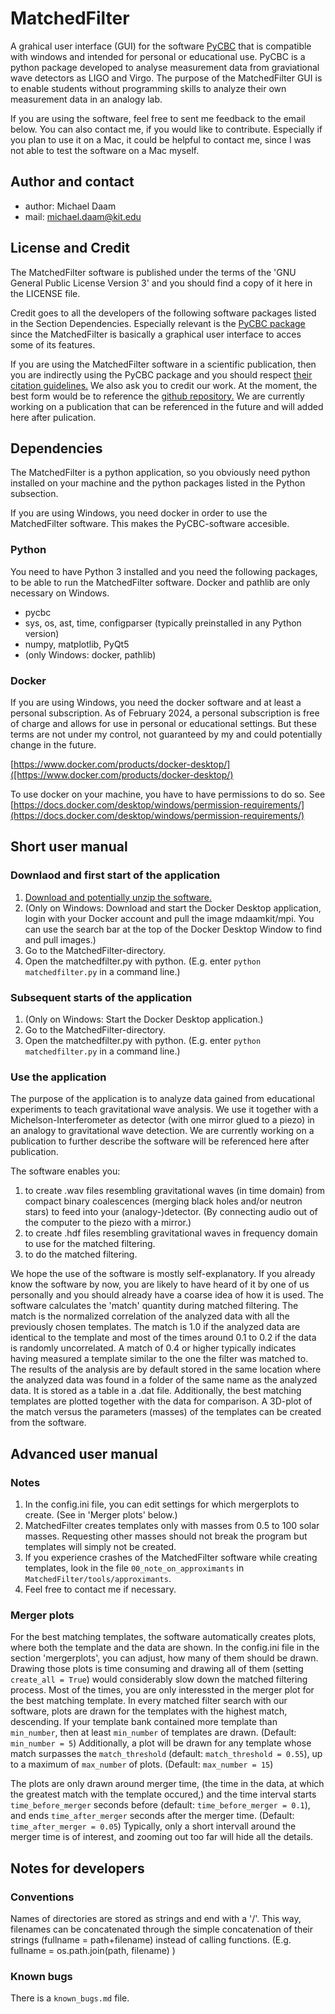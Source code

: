 # MatchedFilter

A grahical user interface (GUI) for the software [PyCBC](https://pycbc.org/) that is compatible with windows and intended for personal or educational use. PyCBC is a python package developed to analyse measurement data from graviational wave detectors as LIGO and Virgo. The purpose of the MatchedFilter GUI is to enable students without programming skills to analyze their own measurement data in an analogy lab. 

If you are using the software, feel free to sent me feedback to the email below.
You can also contact me, if you would like to contribute. 
Especially if you plan to use it on a Mac, it could be helpful to contact me, since I was not able to test the software on a Mac myself.


## Author and contact

* author: Michael Daam
* mail:   michael.daam@kit.edu


## License and Credit

The MatchedFilter software is published under the terms of the 'GNU General Public License Version 3' and you should find a copy of it here in the LICENSE file.

Credit goes to all the developers of the following software packages listed in the Section Dependencies.
Especially relevant is the [PyCBC package](https://pycbc.org/) since the MatchedFilter is basically a graphical user interface to acces some of its features.

If you are using the MatchedFilter software in a scientific publication, then you are indirectly using the PyCBC package and you should respect [their citation guidelines.](http://pycbc.org/pycbc/latest/html/credit.html)
We also ask you to credit our work. At the moment, the best form would be to reference the [github repository.](https://github.com/mdaamKIT/MatchedFilter) We are currently working on a publication that can be referenced in the future and will added here after pulication.


## Dependencies

The MatchedFilter is a python application, so you obviously need python installed on your machine and the python packages listed in the Python subsection.

If you are using Windows, you need docker in order to use the MatchedFilter software. This makes the PyCBC-software accesible.


### Python

You need to have Python 3 installed and you need the following packages, to be able to run the MatchedFilter software. Docker and pathlib are only necessary on Windows.

- pycbc
- sys, os, ast, time, configparser (typically preinstalled in any Python version)
- numpy, matplotlib, PyQt5
- (only Windows: docker, pathlib)


### Docker

If you are using Windows, you need the docker software and at least a personal subscription. As of February 2024, a personal subscription is free of charge and allows for use in personal or educational settings. But these terms are not under my control, not guaranteed by my and could potentially change in the future.

[https://www.docker.com/products/docker-desktop/]([https://www.docker.com/products/docker-desktop/)

To use docker on your machine, you have to have permissions to do so. See [https://docs.docker.com/desktop/windows/permission-requirements/](https://docs.docker.com/desktop/windows/permission-requirements/)


## Short user manual

### Downlaod and first start of the application

1. [Download and potentially unzip the software.](https://github.com/mdaamKIT/MatchedFilter/releases)
2. (Only on Windows: Download and start the Docker Desktop application, login with your Docker account and pull the image mdaamkit/mpi. You can use the search bar at the top of the Docker Desktop Window to find and pull images.)
3. Go to the MatchedFilter-directory.
4. Open the matchedfilter.py with python. (E.g. enter `python matchedfilter.py` in a command line.)

### Subsequent starts of the application

1. (Only on Windows: Start the Docker Desktop application.)
2. Go to the MatchedFilter-directory.
3. Open the matchedfilter.py with python. (E.g. enter `python matchedfilter.py` in a command line.)


### Use the application

The purpose of the application is to analyze data gained from educational experiments to teach gravitational wave analysis. We use it together with a Michelson-Interferometer as detector (with one mirror glued to a piezo) in an analogy to gravitational wave detection. We are currently working on a publication to further describe the software will be referenced here after publication.

The software enables you: 
1. to create .wav files resembling gravitational waves (in time domain) from compact binary coalescences (merging black holes and/or neutron stars) to feed into your (analogy-)detector. (By connecting audio out of the computer to the piezo with a mirror.)
2. to create .hdf files resembling gravitational waves in frequency domain to use for the matched filtering.
3. to do the matched filtering.

We hope the use of the software is mostly self-explanatory. If you already know the software by now, you are likely to have heard of it by one of us personally and you should already have a coarse idea of how it is used.
The software calculates the 'match' quantity during matched filtering. The match is the normalized correlation of the analyzed data with all the previously chosen templates. The match is 1.0 if the analyzed data are identical to the template and most of the times around 0.1 to 0.2 if the data is randomly uncorrelated. A match of 0.4 or higher typically indicates having measured a template similar to the one the filter was matched to. The results of the analysis are by default stored in the same location where the analyzed data was found in a folder of the same name as the analyzed data. It is stored as a table in a .dat file. Additionally, the best matching templates are plotted together with the data for comparison. A 3D-plot of the match versus the parameters (masses) of the templates can be created from the software.


## Advanced user manual

### Notes

1. In the config.ini file, you can edit settings for which mergerplots to create. (See in 'Merger plots' below.)
2. MatchedFilter creates templates only with masses from 0.5 to 100 solar masses. Requesting other masses should not break the program but templates will simply not be created.
3. If you experience crashes of the MatchedFilter software while creating templates, look in the file `00_note_on_approximants` in `MatchedFilter/tools/approximants`.
4. Feel free to contact me if necessary.

### Merger plots

For the best matching templates, the software automatically creates plots, where both the template and the data are shown. In the config.ini file in the section 'mergerplots', you can adjust, how many of them should be drawn. Drawing those plots is time consuming and drawing all of them (setting `create_all = True`) would considerably slow down the matched filtering process. Most of the times, you are only interessted in the merger plot for the best matching template.
In every matched filter search with our software, plots are drawn for the templates with the highest match, descending. If your template bank contained more template than `min_number`, then at least `min_number` of templates are drawn. (Default: `min_number = 5`) Additionally, a plot will be drawn for any template whose match surpasses the `match_threshold` (default: `match_threshold = 0.55`), up to a maximum of `max_number` of plots. (Default: `max_number = 15`)

The plots are only drawn around merger time, (the time in the data, at which the greatest match with the template occured,) and the time interval starts `time_before_merger` seconds before (default: `time_before_merger = 0.1`), and ends `time_after_merger` seconds after the merger time. (Default: `time_after_merger = 0.05`) Typically, only a short intervall around the merger time is of interest, and zooming out too far will hide all the details.


## Notes for developers

### Conventions

Names of directories are stored as strings and end with a '/'. This way, filenames can be concatenated through the simple concatenation of their strings (fullname = path+filename) instead of calling functions. (E.g. fullname = os.path.join(path, filename) )

### Known bugs

There is a `known_bugs.md` file.
